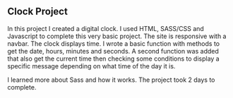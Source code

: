 ## Clock Project

In this project I created a digital clock. I used HTML, SASS/CSS and Javascript to complete this very basic project. The site is responsive with a navbar. The clock displays time. I wrote a basic function with methods to get the date, hours, minutes and seconds. A second function was added that also get the current time then checking some conditions to display a specific message depending on what time of the day it is. 

I learned more about Sass and how it works. The project took 2 days to complete.